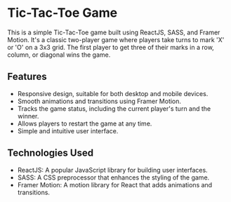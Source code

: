 # Tic-Tac-Toe Game

This is a simple Tic-Tac-Toe game built using ReactJS, SASS, and Framer Motion. It's a classic two-player game where players take turns to mark 'X' or 'O' on a 3x3 grid. The first player to get three of their marks in a row, column, or diagonal wins the game.

## Features

- Responsive design, suitable for both desktop and mobile devices.
- Smooth animations and transitions using Framer Motion.
- Tracks the game status, including the current player's turn and the winner.
- Allows players to restart the game at any time.
- Simple and intuitive user interface.

## Technologies Used

- ReactJS: A popular JavaScript library for building user interfaces.
- SASS: A CSS preprocessor that enhances the styling of the game.
- Framer Motion: A motion library for React that adds animations and transitions.

